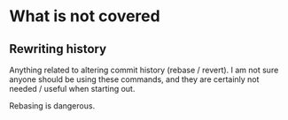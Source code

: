 
# What is not covered

## Rewriting history

Anything related to altering commit history (rebase / revert). I am not sure anyone should be using these commands, and they are certainly not needed / useful when starting out.

Rebasing is dangerous.
